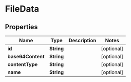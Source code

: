 

# FileData


## Properties

Name | Type | Description | Notes
------------ | ------------- | ------------- | -------------
**id** | **String** |  |  [optional]
**base64Content** | **String** |  |  [optional]
**contentType** | **String** |  |  [optional]
**name** | **String** |  |  [optional]



